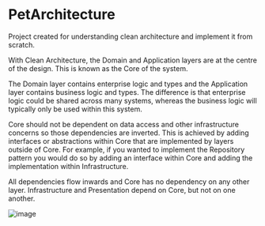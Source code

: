 # PetArchitecture
Project created for understanding clean architecture and implement it from scratch.


With Clean Architecture, the Domain and Application layers are at the centre of the design. This is known as the Core of the system.

The Domain layer contains enterprise logic and types and the Application layer contains business logic and types. The difference is that enterprise logic could be shared across many systems, whereas the business logic will typically only be used within this system.

Core should not be dependent on data access and other infrastructure concerns so those dependencies are inverted. This is achieved by adding interfaces or abstractions within Core that are implemented by layers outside of Core. For example, if you wanted to implement the Repository pattern you would do so by adding an interface within Core and adding the implementation within Infrastructure.

All dependencies flow inwards and Core has no dependency on any other layer. Infrastructure and Presentation depend on Core, but not on one another.

![image](https://user-images.githubusercontent.com/23182545/188229099-244e8c77-0715-4887-8b71-bf9834161366.png)
